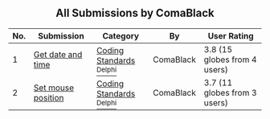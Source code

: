 ﻿<div align="center">

## All Submissions by ComaBlack

</div>

No.  | Submission | Category | By   | User Rating
---- | ---------- | -------- | ---- | -----------
1 | [Get date and time<br />](https://github.com/Planet-Source-Code/comablack-get-date-and-time__7-245) | [Coding Standards<br /><sup>Delphi</sup>](../ByCategory/coding-standards__7-42.md) | ComaBlack | 3.8 (15 globes from 4 users)
2 | [Set mouse position<br />](https://github.com/Planet-Source-Code/comablack-set-mouse-position__7-247) | [Coding Standards<br /><sup>Delphi</sup>](../ByCategory/coding-standards__7-42.md) | ComaBlack | 3.7 (11 globes from 3 users)

